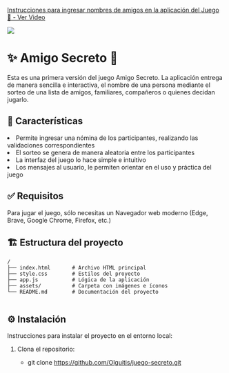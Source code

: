 <p align ="center">
    <a href="https://www.loom.com/share/458e4167dac547f994ba1f1e314810b3">
      <p>Instrucciones para ingresar nombres de amigos en la aplicación del Juego 🎉 - Ver Video</p>
    </a>
    <a href="https://www.loom.com/share/458e4167dac547f994ba1f1e314810b3">
      <img style="max-width:300px;" src="https://cdn.loom.com/sessions/thumbnails/458e4167dac547f994ba1f1e314810b3-6b186edb13fa06ca-full-play.gif">
    </a>
  </p>

# ✨ Amigo Secreto 🎁

Esta es una primera versión  del juego Amigo Secreto. 
La aplicación entrega de manera sencilla e interactiva, el nombre de una persona mediante el sorteo de una lista de amigos, familiares, compañeros o quienes decidan jugarlo.

## 📌 Características 

<li>Permite ingresar una nómina de los participantes, realizando las validaciones correspondientes</li>
<li>El sorteo se genera de manera aleatoria entre los participantes</li>
<li>La interfaz del juego lo hace simple e intuitivo</li>
<li>Los mensajes al usuario, le permiten orientar en el uso y práctica del juego</li>

## ✅ Requisitos  

Para jugar el juego, sólo necesitas un Navegador web moderno (Edge, Brave, Google Chrome, Firefox, etc.)


## 🏗 Estructura del proyecto  

```plaintext
/
├── index.html       # Archivo HTML principal
├── style.css        # Estilos del proyecto
├── app.js           # Lógica de la aplicación
├── assets/          # Carpeta con imágenes e íconos
└── README.md        # Documentación del proyecto


```
## ⚙️ Instalación  

Instrucciones para instalar el proyecto en el entorno local:

1. Clona el repositorio:

   - git clone https://github.com/Olguitis/juego-secreto.git
